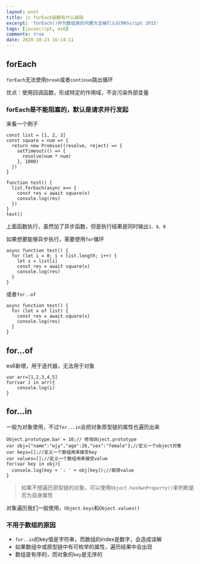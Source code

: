 ```yaml
---
layout: post
title: js forEach函数有什么缺陷
excerpt: 'forEach()作为数组类的内置方法被引入ECMAScript 2015'
tags: [javascript, es6]
comments: true
date: 2020-10-23 16:14:11
---
```


## forEach
`forEach`无法使用`break`或者`continue`跳出循环

优点：使用回调函数，形成特定的作用域，不会污染外部变量

### forEach是不能阻塞的，默认是请求并行发起

来看一个例子
```
const list = [1, 2, 3]
const square = num => {
  return new Promise((resolve, reject) => {
    setTimeout(() => {
      resolve(num * num)
    }, 1000)
  })
}

function test() {
  list.forEach(async x=> {
    const res = await square(x)
    console.log(res)
  })
}
test()

```
上面函数执行，虽然加了异步函数，但是执行结果是同时输出`1、4、9`

如果想要能够异步执行，需要使用`for`循环
```
async function test() {
  for (let i = 0; i < list.length; i++) {
    let x = list[i]
    const res = await square(x)
    console.log(res)
  }
}
```

或者`for..of`
```
async function test() {
  for (let x of list) {
    const res = await square(x)
    console.log(res)
  }
}
```

## for...of
es6新增，用于迭代器，无法用于对象
```
var arr=[1,2,3,4,5]
for(var i in arr){
    console.log(i)
}
```


## for...in
一般为对象使用，不过`for...in`会把对象原型链的属性也遍历出来
```
Object.prototype.bar = 10;// 修改Object.prototype  
var obj={"name":"wjy","age":26,"sex":"female"};//定义一个object对象    
var keys=[];//定义一个数组用来接受key    
var values=[];//定义一个数组用来接受value    
for(var key in obj){    
  console.log(key + ': ' + obj[key]);//取得value      
}
```
> 如果不想遍历原型链的对象，可以使用`Object.hasOwnProperty()`来判断是否为自身属性

对象遍历我们一般使用，`Object.keys`和`Object.values()`

### 不用于数组的原因
* `for..in`的key值是字符串，而数组的index是数字，会造成误解
* 如果数组中或原型链中有可枚举的属性，遍历结果中会出现
* 数组是有序的，而对象的`key`是无序的
